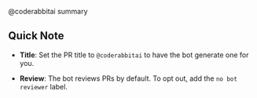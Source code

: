 @coderabbitai summary

## Quick Note

- **Title**: Set the PR title to `@coderabbitai` to have the bot generate one for you.

- **Review**: The bot reviews PRs by default. To opt out, add the `no bot reviewer` label.
